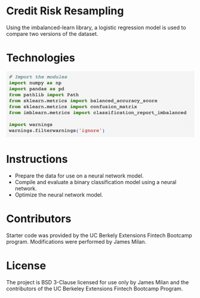 # Credit Risk Resampling
Using the imbalanced-learn library, a logistic regression model is used to compare two versions of the dataset.

# Technologies
![](https://github.com/JEKlektik/Mod_12/blob/ed48bfaf4432c0e165945ced43d1ea9e4ec888f4/Resources/Screen%20Shot%202022-05-29%20at%209.59.00%20PM.png)

# Instructions
- Prepare the data for use on a neural network model.
- Compile and evaluate a binary classification model using a neural network.
- Optimize the neural network model.

# Contributors
Starter code was provided by the UC Berkely Extensions Fintech Bootcamp program. Modifications were performed by James Milan.

# License
The project is BSD 3-Clause licensed for use only by James Milan and the contributors of the UC Berkeley Extensions Fintech Bootcamp Program.
